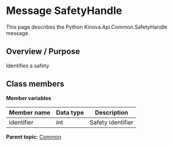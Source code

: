 # Message SafetyHandle

This page describes the Python Kinova.Api.Common.SafetyHandle message.

## Overview / Purpose

Identifies a safety

## Class members

 **Member variables** 

|Member name|Data type|Description|
|-----------|---------|-----------|
|identifier|int|Safety identifier|

**Parent topic:** [Common](../references/summary_Common.md)

